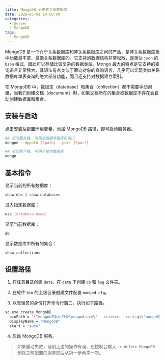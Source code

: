 ```yaml
---
title: MongoDB 分布式关系数据库
date: 2020-05-01 14:00:00
categories:
  - Server
  - MongoDB
tags: 
  - MongoDB
---
```


MongoDB 是一个介于关系数据库和非关系数据库之间的产品，是非关系数据库当中功能最丰富，最像关系数据库的。它支持的数据结构非常松散，是类似 `json` 的 `bson` 格式，因此可以存储比较复杂的数据类型。Mongo 最大的特点是它支持的查询语言非常强大，其语法有点类似于面向对象的查询语言，几乎可以实现类似关系数据库单表查询的绝大部分功能，而且还支持对数据建立索引。

在 MongoDB 中，数据库（database）和集合（collection）都不需要手动创建，当我们创建文档（document）时，如果文档所在的集合或数据库不存在会自动创建数据库和集合。

<!-- more -->

## 安装与启动

点击安装后配置环境变量，添加 MongoDB 路径，即可启动服务器。

```sh
## 启动服务器, 可指定数据库路径和端口
mongod --dppath [?path] --port [?port]

## 启动客户端, 可用于操作数据库
mongo
```

## 基本指令

显示当前的所有数据库：

```sh
show dbs | show databases
```

进入指定数据库：

```sh
use [database-name]
```

显示当前数据库：

```sh
db
```

显示数据库中所有的集合：

```sh
show collections
```

## 设置路径

1. 在任意目录创建 `data`，在 `data` 下创建 `db` 和 `log` 文件夹。

2. 在软件 `bin` 的上级目录创建文件配置 `mongod.cfg`。

3. 以管理员的身份打开命令行窗口，执行如下路径。

```sh
sc.exe create MongoDB 
  binPath = "\"mongod的bin目录\mongod.exe\" --service --config=\"mongo的安装目录\mongod.cfg\""
  DisplayName = "MongoDB"
  start = "auto"
```

4. 启动 MongoDB 服务。

> 如果启动失败，证明上边的操作有误，在控制台输入 `sc delete MongoDB` 删除之前配置的服务然后从第一步再来一次。


